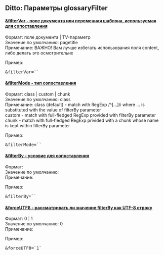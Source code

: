 
<meta http-equiv="Content-Type" content="text/html; charset=utf-8">
<h2>Ditto: Параметры glossaryFilter</h2>

<div class="panel-group accordion">
<div class="panel panel-default">
<div class="panel-heading">
<h4 class="panel-title"><a id="1146"></a><a class="accordion-toggle collapsed" data-toggle="collapse" data-parent="#accordion" href="#collapse1146"><span class="text-bold">&filterVar</span> - поле документа или переменная шаблона, используемая для сопоставления</a></h4>
</div>
<div id="collapse1146" class="panel-collapse collapse">
<div class="panel-body">
<span class="text-bold">Формат:</span> поле документа | TV-параметр<br>
<span class="text-bold">Значение по умолчанию:</span> pagetitle<br>
<span class="text-bold">Примечание:</span> ВАЖНО! Вам лучше избегать использования поля content, либо делать это осмотрительно<br>
<p><span class="text-bold">Пример:</span></p>
<pre class="brush: html;">&filterVar=``</pre>
</div>
</div>
</div>

<div class="panel panel-default">
<div class="panel-heading">
<h4 class="panel-title"><a id="1147"></a><a class="accordion-toggle collapsed" data-toggle="collapse" data-parent="#accordion" href="#collapse1147"><span class="text-bold">&filterMode</span> - тип сопоставления</a></h4>
</div>
<div id="collapse1147" class="panel-collapse collapse">
<div class="panel-body">
<span class="text-bold">Формат:</span> class | custom | chunk<br>
<span class="text-bold">Значение по умолчанию:</span> class<br>
<span class="text-bold">Примечание:</span> class (default) - match with RegExp /^[...]/i where ... is substituted with the value of filterBy parameter
<br>custom - match with full-fledged RegExp provided with filterBy parameter
<br>chunk - match with full-fledged RegExp privided with a chunk whose name is kept within filterBy parameter<br>
<p><span class="text-bold">Пример:</span></p>
<pre class="brush: html;">&filterMode=``</pre>
</div>
</div>
</div>

<div class="panel panel-default">
<div class="panel-heading">
<h4 class="panel-title"><a id="1148"></a><a class="accordion-toggle collapsed" data-toggle="collapse" data-parent="#accordion" href="#collapse1148"><span class="text-bold">&filterBy</span> - условие для сопоставления</a></h4>
</div>
<div id="collapse1148" class="panel-collapse collapse">
<div class="panel-body">
<span class="text-bold">Формат:</span> <br>
<span class="text-bold">Значение по умолчанию:</span> <br>
<span class="text-bold">Примечание:</span> <br>
<p><span class="text-bold">Пример:</span></p>
<pre class="brush: html;">&filterBy=``</pre>
</div>
</div>
</div>

<div class="panel panel-default">
<div class="panel-heading">
<h4 class="panel-title"><a id="1149"></a><a class="accordion-toggle collapsed" data-toggle="collapse" data-parent="#accordion" href="#collapse1149"><span class="text-bold">&forceUTF8</span> - рассматривать ли значение filterBy как UTF-8 строку</a></h4>
</div>
<div id="collapse1149" class="panel-collapse collapse">
<div class="panel-body">
<span class="text-bold">Формат:</span> 0 | 1<br>
<span class="text-bold">Значение по умолчанию:</span> 0<br>
<span class="text-bold">Примечание:</span> <br>
<p><span class="text-bold">Пример:</span></p>
<pre class="brush: html;">&forceUTF8=`1`</pre>
</div>
</div>
</div>
</div>